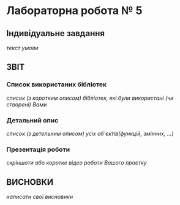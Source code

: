 # Лабораторна робота № 5
## Індивідуальне завдання
_текст умови_

## ЗВІТ

### Список використаних бібліотек
_список (з коротким описом) бібліотек, які були використані (чи створені) Вами_

### Детальний опис 
_список (з детельним описом) усіх об'єктів(функцій, змінних, ...)_

### Презентація роботи
_скріншоти або коротке відео роботи Вашого проєтку_ 

## ВИСНОВКИ
_написати свої висновики_

